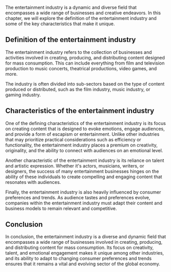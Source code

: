 
The entertainment industry is a dynamic and diverse field that encompasses a wide range of businesses and creative endeavors. In this chapter, we will explore the definition of the entertainment industry and some of the key characteristics that make it unique.

Definition of the entertainment industry
----------------------------------------

The entertainment industry refers to the collection of businesses and activities involved in creating, producing, and distributing content designed for mass consumption. This can include everything from film and television production to music concerts, theatrical productions, video games, and more.

The industry is often divided into sub-sectors based on the type of content produced or distributed, such as the film industry, music industry, or gaming industry.

Characteristics of the entertainment industry
---------------------------------------------

One of the defining characteristics of the entertainment industry is its focus on creating content that is designed to evoke emotions, engage audiences, and provide a form of escapism or entertainment. Unlike other industries that may prioritize practical considerations such as efficiency or functionality, the entertainment industry places a premium on creativity, originality, and the ability to connect with audiences on an emotional level.

Another characteristic of the entertainment industry is its reliance on talent and artistic expression. Whether it's actors, musicians, writers, or designers, the success of many entertainment businesses hinges on the ability of these individuals to create compelling and engaging content that resonates with audiences.

Finally, the entertainment industry is also heavily influenced by consumer preferences and trends. As audience tastes and preferences evolve, companies within the entertainment industry must adapt their content and business models to remain relevant and competitive.

Conclusion
----------

In conclusion, the entertainment industry is a diverse and dynamic field that encompasses a wide range of businesses involved in creating, producing, and distributing content for mass consumption. Its focus on creativity, talent, and emotional engagement makes it unique among other industries, and its ability to adapt to changing consumer preferences and trends ensures that it remains a vital and evolving sector of the global economy.

